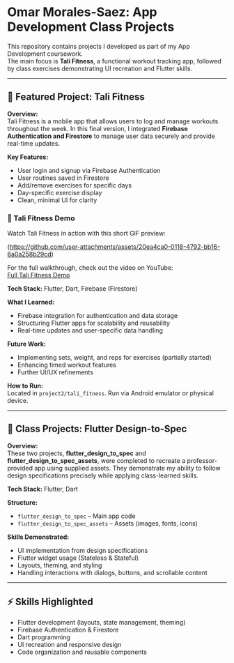 # Omar Morales-Saez: App Development Class Projects

This repository contains projects I developed as part of my App Development coursework.  
The main focus is **Tali Fitness**, a functional workout tracking app, followed by class exercises demonstrating UI recreation and Flutter skills.

---

## 🚀 Featured Project: Tali Fitness

**Overview:**  
Tali Fitness is a mobile app that allows users to log and manage workouts throughout the week. In this final version, I integrated **Firebase Authentication and Firestore** to manage user data securely and provide real-time updates.

**Key Features:**
- User login and signup via Firebase Authentication
- User routines saved in Firestore
- Add/remove exercises for specific days
- Day-specific exercise display
- Clean, minimal UI for clarity

### 🎥 Tali Fitness Demo

Watch Tali Fitness in action with this short GIF preview:

(https://github.com/user-attachments/assets/20ea4ca0-0118-4792-bb16-6a0a258b29cd)

For the full walkthrough, check out the video on YouTube:  
[Full Tali Fitness Demo](https://www.youtube.com/watch?v=D-5ZyRsphMM)

**Tech Stack:** Flutter, Dart, Firebase (Firestore)

**What I Learned:**
- Firebase integration for authentication and data storage
- Structuring Flutter apps for scalability and reusability
- Real-time updates and user-specific data handling

**Future Work:**
- Implementing sets, weight, and reps for exercises (partially started)
- Enhancing timed workout features
- Further UI/UX refinements

**How to Run:**  
Located in `project2/tali_fitness`. Run via Android emulator or physical device.

---

## 🎨 Class Projects: Flutter Design-to-Spec

**Overview:**  
These two projects, **flutter_design_to_spec** and **flutter_design_to_spec_assets**, were completed to recreate a professor-provided app using supplied assets. They demonstrate my ability to follow design specifications precisely while applying class-learned skills.

**Tech Stack:** Flutter, Dart

**Structure:**  
- `flutter_design_to_spec` – Main app code  
- `flutter_design_to_spec_assets` – Assets (images, fonts, icons)  

**Skills Demonstrated:**
- UI implementation from design specifications
- Flutter widget usage (Stateless & Stateful)
- Layouts, theming, and styling
- Handling interactions with dialogs, buttons, and scrollable content

---

## ⚡ Skills Highlighted
- Flutter development (layouts, state management, theming)
- Firebase Authentication & Firestore
- Dart programming
- UI recreation and responsive design
- Code organization and reusable components
